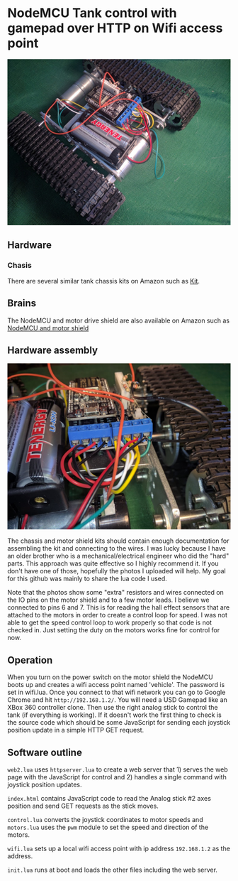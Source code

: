 
# NodeMCU Tank control with gamepad over HTTP on Wifi access point

![Tank](tankmain.jpg?raw=true "Tank")

## Hardware

### Chasis

There are several similar tank chassis kits on Amazon such as [Kit](https://www.amazon.com/Tracked-Platform-Aluminum-Chassis-Arduino/dp/B0746FTL9Z/ref=sr_1_fkmr2_3?ie=UTF8&qid=1524948074&sr=8-3-fkmr2&keywords=nodemcu+tank+chassis).

## Brains

The NodeMCU and motor drive shield are also available on Amazon such as [NodeMCU and motor shield](https://www.amazon.com/KOOKYE-ESP8266-ESP-12E-NodeMcu-Expansion/dp/B01C6MR62E/ref=sr_1_9?s=hi&ie=UTF8&qid=1524948220&sr=1-9&keywords=nodemcu)

## Hardware assembly

![Motor shield](shield.jpg?raw=true "Shield")

The chassis and motor shield kits should contain enough documentation for assembling the kit and connecting to the wires.  I was lucky because I have an older brother who is a mechanical/electrical engineer who did the "hard" parts.  This approach was quite effective so I highly recommend it.  If you don't have one of those, hopefully the photos I uploaded will help.  My goal for this github was mainly to share the lua code I used.

Note that the photos show some "extra" resistors and wires connected on the IO pins on the motor shield and to a few motor leads.  I believe we connected to pins 6 and 7. This is for reading the hall effect sensors that are attached to the motors in order to create a control loop for speed.  I was not able to get the speed control loop to work properly so that code is not checked in.  Just setting the duty on the motors works fine for control for now.  

## Operation

When you turn on the power switch on the motor shield the NodeMCU boots up and creates a wifi access point named 'vehicle'.  The password is set in wifi.lua.  Once you connect to that wifi network you can go to Google Chrome and hit `http://192.168.1.2/`.  You will need a USD Gamepad like an XBox 360 controller clone.  Then use the right analog stick to control the tank (if everything is working).  If it doesn't work the first thing to check is the source code which should be some JavaScript for sending each joystick position update in a simple HTTP GET request.

## Software outline

`web2.lua` uses `httpserver.lua` to create a web server that 1) serves the web page with the JavaScript for control
and 2) handles a single command with joystick position updates.

`index.html` contains JavaScript code to read the Analog stick #2 axes position and send GET requests as the stick moves.

`control.lua` converts the joystick coordinates to motor speeds and `motors.lua` uses the `pwm` module to set the
speed and direction of the motors.

`wifi.lua` sets up a local wifi access point with ip address `192.168.1.2` as the address.

`init.lua` runs at boot and loads the other files including the web server.

